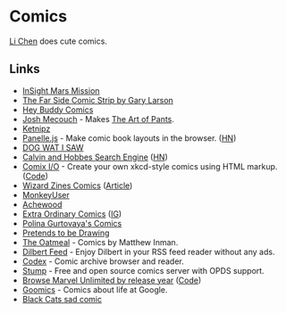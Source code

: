 # Comics

[Li Chen](https://twitter.com/Exocomics) does cute comics.

## Links

- [InSight Mars Mission](https://theoatmeal.com/comics/insight)
- [The Far Side Comic Strip by Gary Larson](https://www.thefarside.com/)
- [Hey Buddy Comics](https://heybuddycomics.com/)
- [Josh Mecouch](https://www.instagram.com/pantspants/) - Makes [The Art of Pants](https://theartofpants.com/).
- [Ketnipz](https://www.instagram.com/ketnipz/)
- [Panelle.js](https://andrewfulrich.gitlab.io/panelle/) - Make comic book layouts in the browser. ([HN](https://news.ycombinator.com/item?id=25455659))
- [DOG WAT I SAW](https://www.instagram.com/dogwatisaw/)
- [Calvin and Hobbes Search Engine](http://michaelyingling.com/random/calvin_and_hobbes/) ([HN](https://news.ycombinator.com/item?id=26119380))
- [Comix I/O](http://cmx.io/) - Create your own xkcd-style comics using HTML markup. ([Code](https://github.com/darwin/cmx.js))
- [Wizard Zines Comics](https://wizardzines.com/comics/) ([Article](https://jvns.ca/blog/2021/05/02/publishing-comics/))
- [MonkeyUser](https://www.monkeyuser.com/)
- [Achewood](http://www.achewood.com/)
- [Extra Ordinary Comics](https://www.exocomics.com/) ([IG](https://www.instagram.com/exocomics/))
- [Polina Gurtovaya's Comics](https://speakerdeck.com/hellsquirrel/)
- [Pretends to be Drawing](https://ptbd.jwels.berlin/)
- [The Oatmeal](https://www.theoatmeal.com/) - Comics by Matthew Inman.
- [Dilbert Feed](https://github.com/mlafeldt/dilbert-feed) - Enjoy Dilbert in your RSS feed reader without any ads.
- [Codex](https://github.com/ajslater/codex) - Comic archive browser and reader.
- [Stump](https://github.com/aaronleopold/stump) - Free and open source comics server with OPDS support.
- [Browse Marvel Unlimited by release year](https://marvel.geoffrich.net/) ([Code](https://github.com/geoffrich/marvel-by-year))
- [Goomics](https://goomics.net/) - Comics about life at Google.
- [Black Cats sad comic](https://twitter.com/JennyJinya/status/1603462510107332609)

